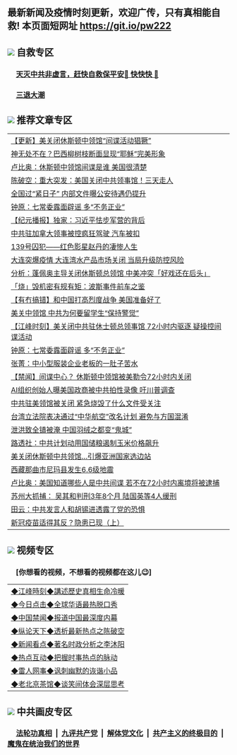 ## 最新新闻及疫情时刻更新，欢迎广传，只有真相能自救! 本页面短网址 https://git.io/pw222



## <img src="https://img.icons8.com/cute-clipart/2x/circled-right.png">  自救专区

 ### &nbsp;&nbsp;&nbsp;&nbsp; [天灭中共非虚言，赶快自救保平安🍎 快快快 📩](https://github.com/pwgy/td/blob/master/README.md)
 
 ### &nbsp;&nbsp;&nbsp;&nbsp; [三退大潮](https://is.gd/fCPoKo) 
 
## <img src="https://img.icons8.com/cute-clipart/2x/circled-right.png"> 推荐文章专区
<Table>
<tr><td colspan="2" align="left"><a href="https://fzmlkahq.xhuyd.press/?name=c1202205&key=encdeuyadochlaxz&from=pw2">【更新】美关闭休斯顿中领馆“间谍活动猖獗”</a></td></tr>
<tr><td colspan="2" align="left"><a href="https://fzmlkahq.xhuyd.press/?name=c1202438&key=encdeuyadochlaxz&from=pw2">神无处不在？巴西柳树枝断面显现“耶稣”完美形象</a></td></tr>
<tr><td colspan="2" align="left"><a href="https://fzmlkahq.xhuyd.press/?name=c1202345&key=encdeuyadochlaxz&from=pw2">卢比奥：休斯顿中领馆间谍是谁 美国很清楚</a></td></tr>
<tr><td colspan="2" align="left"><a href="https://fzmlkahq.xhuyd.press/?name=c1202358&key=encdeuyadochlaxz&from=pw2">陈破空：重大突发：美国关闭中共领事馆！三天走人</a></td></tr>
<tr><td colspan="2" align="left"><a href="https://fzmlkahq.xhuyd.press/?name=c1202351&key=encdeuyadochlaxz&from=pw2">全国过“紧日子” 内部文件曝公安待遇仍提升</a></td></tr>
<tr><td colspan="2" align="left"><a href="https://fzmlkahq.xhuyd.press/?name=c1202357&key=encdeuyadochlaxz&from=pw2">钟原：七常委露面辟谣 多“不务正业”</a></td></tr>
<tr><td colspan="2" align="left"><a href="https://fzmlkahq.xhuyd.press/?name=c1202347&key=encdeuyadochlaxz&from=pw2">【纪元播报】独家：习近平怯步军营的背后</a></td></tr>
<tr><td colspan="2" align="left"><a href="https://fzmlkahq.xhuyd.press/?name=c1202437&key=encdeuyadochlaxz&from=pw2">中共驻加拿大领事被控疯狂驾驶 汽车被扣</a></td></tr>
<tr><td colspan="2" align="left"><a href="https://fzmlkahq.xhuyd.press/?name=c1202436&key=encdeuyadochlaxz&from=pw2">139号囚犯——红色影星赵丹的凄惨人生</a></td></tr>
<tr><td colspan="2" align="left"><a href="https://fzmlkahq.xhuyd.press/?name=c1202415&key=encdeuyadochlaxz&from=pw2">大连突爆疫情 大连湾水产品市场关闭 当局升级防控风险</a></td></tr>
<tr><td colspan="2" align="left"><a href="https://fzmlkahq.xhuyd.press/?name=c1202414&key=encdeuyadochlaxz&from=pw2">分析：蓬佩奥主导关闭休斯顿总领馆 中美冲突「好戏还在后头」</a></td></tr>
<tr><td colspan="2" align="left"><a href="https://fzmlkahq.xhuyd.press/?name=c1202419&key=encdeuyadochlaxz&from=pw2">「烧」毁机密有规有矩：波斯事件前车之鉴</a></td></tr>
<tr><td colspan="2" align="left"><a href="https://fzmlkahq.xhuyd.press/?name=c1202370&key=encdeuyadochlaxz&from=pw2">【有冇搞错】和中国打高烈度战争 美国准备好了</a></td></tr>
<tr><td colspan="2" align="left"><a href="https://fzmlkahq.xhuyd.press/?name=c1202425&key=encdeuyadochlaxz&from=pw2">美关中领馆 中共为何要留学生“保持警觉”</a></td></tr>
<tr><td colspan="2" align="left"><a href="https://fzmlkahq.xhuyd.press/?name=c1202393&key=encdeuyadochlaxz&from=pw2">【江峰时刻】美关闭中共驻休士顿总领事馆 72小时内驱逐 疑操控间谍活动</a></td></tr>
<tr><td colspan="2" align="left"><a href="https://fzmlkahq.xhuyd.press/?name=c1202395&key=encdeuyadochlaxz&from=pw2">钟原：七常委露面辟谣 多“不务正业”</a></td></tr>
<tr><td colspan="2" align="left"><a href="https://fzmlkahq.xhuyd.press/?name=c1202423&key=encdeuyadochlaxz&from=pw2">张菁：中小型服装企业老板的一肚子苦水</a></td></tr>
<tr><td colspan="2" align="left"><a href="https://fzmlkahq.xhuyd.press/?name=c1202390&key=encdeuyadochlaxz&from=pw2">【禁闻】间谍中心？ 休斯顿中领馆被美勒令72小时内关闭</a></td></tr>
<tr><td colspan="2" align="left"><a href="https://fzmlkahq.xhuyd.press/?name=c1202424&key=encdeuyadochlaxz&from=pw2">AI组织创始人曝美国政商被中共拍性录像 吁川普调查</a></td></tr>
<tr><td colspan="2" align="left"><a href="https://fzmlkahq.xhuyd.press/?name=c1202386&key=encdeuyadochlaxz&from=pw2">中共驻美领馆被关闭 紧急烧毁了什么文件受关注</a></td></tr>
<tr><td colspan="2" align="left"><a href="https://fzmlkahq.xhuyd.press/?name=c1202428&key=encdeuyadochlaxz&from=pw2">台湾立法院表决通过“中华航空”改名计划 避免与方国混淆</a></td></tr>
<tr><td colspan="2" align="left"><a href="https://fzmlkahq.xhuyd.press/?name=c1202376&key=encdeuyadochlaxz&from=pw2">泄洪致全镇被淹 中国羽绒之都变“鬼城”</a></td></tr>
<tr><td colspan="2" align="left"><a href="https://fzmlkahq.xhuyd.press/?name=c1202433&key=encdeuyadochlaxz&from=pw2">路透社：中共计划动用国储粮遏制玉米价格飙升</a></td></tr>
<tr><td colspan="2" align="left"><a href="https://fzmlkahq.xhuyd.press/?name=c1202410&key=encdeuyadochlaxz&from=pw2">美关闭休斯顿中共领馆…引爆亚洲国家选边站</a></td></tr>
<tr><td colspan="2" align="left"><a href="https://fzmlkahq.xhuyd.press/?name=c1202422&key=encdeuyadochlaxz&from=pw2">西藏那曲市尼玛县发生6.6级地震</a></td></tr>
<tr><td colspan="2" align="left"><a href="https://fzmlkahq.xhuyd.press/?name=c1202384&key=encdeuyadochlaxz&from=pw2">卢比奥：美国知道哪些人是中共间谍 若不在72小时内离境将被逮捕</a></td></tr>
<tr><td colspan="2" align="left"><a href="https://fzmlkahq.xhuyd.press/?name=c1202363&key=encdeuyadochlaxz&from=pw2">苏州大抓捕： 吴其和判刑3年8个月 陆国英等4人缓刑</a></td></tr>
<tr><td colspan="2" align="left"><a href="https://fzmlkahq.xhuyd.press/?name=c1202394&key=encdeuyadochlaxz&from=pw2">田云：中共发言人和胡锡进透露了党的恐惧</a></td></tr>
<tr><td colspan="2" align="left"><a href="https://fzmlkahq.xhuyd.press/?name=c1202379&key=encdeuyadochlaxz&from=pw2">新冠疫苗适得其反？隐患已现（上）</a></td></tr>


</Table>

## <img src="https://img.icons8.com/cute-clipart/2x/circled-right.png"> 视频专区
### &nbsp;&nbsp;&nbsp;&nbsp; [你想看的视频，不想看的视频都在这儿😉] <tr>
 
 <Table>
   <tr>
   <td colspan="2" align=left> 
<a href="https://kmyaoayewvhx.xhyte.press/oo.aspx?name=c922850&key=wybpblbewupvzpbn&from=gy22&tag=9877">◆江峰時刻◆講述歷史真相生命冷暖</a><br/>
    </td>
  </tr>
   <tr>
   <td colspan="2" align=left> 
<a href="https://kmyaoayewvhx.xhyte.press/oo.aspx?name=c816850&key=wybpblbewupvzpbn&from=gy22&tag=9877">◆今日点击◆全球华语最热脱口秀</a><br/>
    </td>
  </tr>
  <tr>
  <td colspan="2" align=left>
<a href="https://kmyaoayewvhx.xhyte.press/oo.aspx?name=c816860&key=wybpblbewupvzpbn&from=gy22&tag=99733110">◆中国禁闻◆报道中国最深度内幕</a><br/>
   </tr>
  <tr>
     <td colspan="2" align=left>
<a href="https://kmyaoayewvhx.xhyte.press/oo.aspx?name=c816855&key=wybpblbewupvzpbn&from=gy22&tag=997110">◆纵论天下◆透析最新热点之陈破空</a><br/>
   </tr>
   <tr>
      <td colspan="2" align=left>
<a href="https://kmyaoayewv4hx.xhyte.press/oo.aspx?name=c838308&key=wybpblbewupvzpbn&from=gy22&tag=9973110">◆新闻看点◆著名时政分析之李沐阳</a><br/>
   </tr>
   <tr>
     <td colspan="2" align=left>
<a href="https://kmy4aoayewvhx.xhyte.press/oo.aspx?name=c816852&key=wybpblbewupvzpbn&from=gy22&tag=9733110">◆热点互动◆把握时事热点的脉动</a><br/>
   </tr>
   <tr>
      <td colspan="2" align=left>
<a href="https://kmyaoaye4wvhx.xhyte.press/oo.aspx?name=c816694&key=wybpblbewupvzpbn&from=gy22&tag=93310">◆雷人网事◆讽刺幽默的诙谐小品</a><br/>
   </tr>
   <tr>
    <td colspan="2" align=left>
<a href="https://kmyao4ayewvhx.xhyte.press/oo.aspx?name=c816650&key=wybpblbewupvzpbn&from=gy22&tag=9973110">◆老北京茶馆◆谈笑间体会深层思考</a><br/>
   </tr>
</Table>
 
## <img src="https://img.icons8.com/cute-clipart/2x/circled-right.png"> 中共画皮专区


 ### &nbsp;&nbsp;&nbsp;&nbsp; [法轮功真相](https://github.com/begood0513/basic/blob/master/README.md) &nbsp;|&nbsp; [九评共产党](https://github.com/begood0513/9ping.md/blob/master/README.md) &nbsp;|&nbsp; [解体党文化](https://github.com/begood0513/jtdwh.md/blob/master/README.md)   &nbsp;|&nbsp; [共产主义的终极目的](https://github.com/begood0513/gczydzjmd.md/blob/master/README.md) &nbsp;|&nbsp; [魔鬼在统治我们的世界](https://github.com/begood0513/gczydzjmd.md/blob/master/README.md) 

